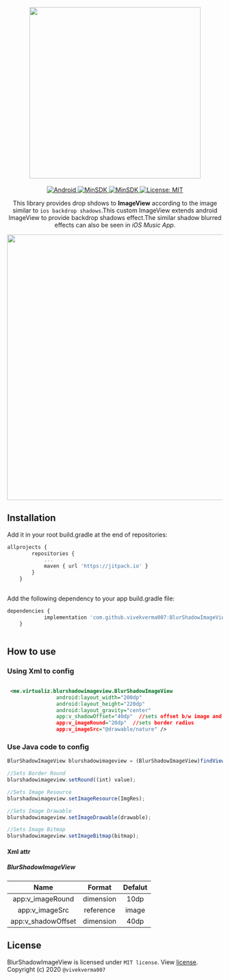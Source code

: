 <h2 align="center"> <img src="https://github.com/vivekverma007/BlurShadowImageView/blob/master/preview/app_icon_title.jpg" width="400" /> </h2>

<p align="center">
 
 <a href="https://angularjs.org">
    <img src="https://img.shields.io/badge/Platform-Android-yellow.svg?color=419466"
      alt="Android" />
  </a>
  
  <a href="https://developer.android.com/about/versions/android-4.0.html">
    <img src="https://img.shields.io/badge/MinSdk-17-blue.svg"
      alt="MinSDK" />
  </a>
  
  <a href="https://developer.android.com/about/versions/android-4.0.html">
    <img src="https://img.shields.io/github/repo-size/vivekverma007/BlurShadowImageView.svg?color=e91e63"
      alt="MinSDK" />
  </a>

<a href="https://github.com/vivekverma007/BlurShadowImageView/blob/master/LICENSE">
    <img src="https://img.shields.io/github/license/vivekverma007/BlurShadowImageView.svg?color=blue"
      alt="License: MIT" />
  </a>
  
</p>

<p align="center">This library provides drop shdows to <b>ImageView</b> according to the image similar to <code>ios backdrop shadows</code>.This custom ImageView extends android ImageView to provide backdrop shadows effect.The similar shadow blurred effects can also be seen in <i>iOS Music App.</i></p>

<p align="center"><img src="https://github.com/vivekverma007/BlurShadowImageView/blob/master/preview/app_icon_demo.jpg" width="620" /> </p> 

## Installation
Add it in your root build.gradle at the end of repositories:
```js
allprojects {
		repositories {
			...
			maven { url 'https://jitpack.io' }
		}
	}
 
```

Add the following dependency to your app build.gradle file:
```js
dependencies {
	        implementation 'com.github.vivekverma007:BlurShadowImageView:-SNAPSHOT'
	}
 
```


## How to use   
### Using Xml to config
```xml

 <me.virtualiz.blurshadowimageview.BlurShadowImageView
                android:layout_width="200dp"
                android:layout_height="220dp"
                android:layout_gravity="center"
                app:v_shadowOffset="40dp"  //sets offset b/w image and shadow
                app:v_imageRound="20dp"  //sets border radius
                app:v_imageSrc="@drawable/nature" />
```

###  Use Java code to config
```js
BlurShadowImageView blurshadowimageview = (BlurShadowImageView)findViewById(R.id.blurSImageView);

//Sets Border Round 
blurshadowimageview.setRound((int) value);  

//Sets Image Resource
blurshadowimageview.setImageResource(ImgRes);  

//Sets Image Drawable
blurshadowimageview.setImageDrawable(drawable);  

//Sets Image Bitmap
blurshadowimageview.setImageBitmap(bitmap);  

```

#### Xml attr 
 ##### BlurShadowImageView
 |Name|Format|Defalut|
 |:---:|:---:|:---:|
 |app:v_imageRound  |dimension|10dp|
 |app:v_imageSrc    |reference|image|
 |app:v_shadowOffset|dimension|40dp|
 

## License

BlurShadowImageView is licensed under `MIT license`. View [license](https://github.com/vivekverma007/BlurShadowImageView/blob/master/LICENSE).<br>
Copyright (c) 2020 `@vivekverma007`
